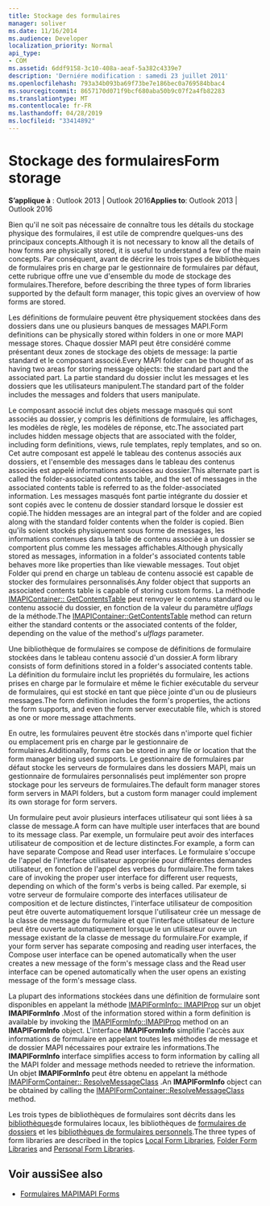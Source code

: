 ```yaml
---
title: Stockage des formulaires
manager: soliver
ms.date: 11/16/2014
ms.audience: Developer
localization_priority: Normal
api_type:
- COM
ms.assetid: 6ddf9158-3c10-408a-aeaf-5a382c4339e7
description: 'Derniére modification : samedi 23 juillet 2011'
ms.openlocfilehash: 793a34b093ba69f73be7e186bec0a769584bbac4
ms.sourcegitcommit: 8657170d071f9bcf680aba50b9c07f2a4fb82283
ms.translationtype: MT
ms.contentlocale: fr-FR
ms.lasthandoff: 04/28/2019
ms.locfileid: "33414892"
---
```

# <a name="form-storage"></a><span data-ttu-id="dcdd3-103">Stockage des formulaires</span><span class="sxs-lookup"><span data-stu-id="dcdd3-103">Form storage</span></span>

<span data-ttu-id="dcdd3-104">**S’applique à** : Outlook 2013 | Outlook 2016</span><span class="sxs-lookup"><span data-stu-id="dcdd3-104">**Applies to**: Outlook 2013 | Outlook 2016</span></span> 
  
<span data-ttu-id="dcdd3-105">Bien qu'il ne soit pas nécessaire de connaître tous les détails du stockage physique des formulaires, il est utile de comprendre quelques-uns des principaux concepts.</span><span class="sxs-lookup"><span data-stu-id="dcdd3-105">Although it is not necessary to know all the details of how forms are physically stored, it is useful to understand a few of the main concepts.</span></span> <span data-ttu-id="dcdd3-106">Par conséquent, avant de décrire les trois types de bibliothèques de formulaires pris en charge par le gestionnaire de formulaires par défaut, cette rubrique offre une vue d'ensemble du mode de stockage des formulaires.</span><span class="sxs-lookup"><span data-stu-id="dcdd3-106">Therefore, before describing the three types of form libraries supported by the default form manager, this topic gives an overview of how forms are stored.</span></span>
  
<span data-ttu-id="dcdd3-107">Les définitions de formulaire peuvent être physiquement stockées dans des dossiers dans une ou plusieurs banques de messages MAPI.</span><span class="sxs-lookup"><span data-stu-id="dcdd3-107">Form definitions can be physically stored within folders in one or more MAPI message stores.</span></span> <span data-ttu-id="dcdd3-108">Chaque dossier MAPI peut être considéré comme présentant deux zones de stockage des objets de message: la partie standard et le composant associé.</span><span class="sxs-lookup"><span data-stu-id="dcdd3-108">Every MAPI folder can be thought of as having two areas for storing message objects: the standard part and the associated part.</span></span> <span data-ttu-id="dcdd3-109">La partie standard du dossier inclut les messages et les dossiers que les utilisateurs manipulent.</span><span class="sxs-lookup"><span data-stu-id="dcdd3-109">The standard part of the folder includes the messages and folders that users manipulate.</span></span>
  
<span data-ttu-id="dcdd3-110">Le composant associé inclut des objets message masqués qui sont associés au dossier, y compris les définitions de formulaire, les affichages, les modèles de règle, les modèles de réponse, etc.</span><span class="sxs-lookup"><span data-stu-id="dcdd3-110">The associated part includes hidden message objects that are associated with the folder, including form definitions, views, rule templates, reply templates, and so on.</span></span> <span data-ttu-id="dcdd3-111">Cet autre composant est appelé le tableau des contenus associés aux dossiers, et l'ensemble des messages dans le tableau des contenus associés est appelé informations associées au dossier.</span><span class="sxs-lookup"><span data-stu-id="dcdd3-111">This alternate part is called the folder-associated contents table, and the set of messages in the associated contents table is referred to as the folder-associated information.</span></span> <span data-ttu-id="dcdd3-112">Les messages masqués font partie intégrante du dossier et sont copiés avec le contenu de dossier standard lorsque le dossier est copié.</span><span class="sxs-lookup"><span data-stu-id="dcdd3-112">The hidden messages are an integral part of the folder and are copied along with the standard folder contents when the folder is copied.</span></span> <span data-ttu-id="dcdd3-113">Bien qu'ils soient stockés physiquement sous forme de messages, les informations contenues dans la table de contenu associée à un dossier se comportent plus comme les messages affichables.</span><span class="sxs-lookup"><span data-stu-id="dcdd3-113">Although physically stored as messages, information in a folder's associated contents table behaves more like properties than like viewable messages.</span></span> <span data-ttu-id="dcdd3-114">Tout objet Folder qui prend en charge un tableau de contenu associé est capable de stocker des formulaires personnalisés.</span><span class="sxs-lookup"><span data-stu-id="dcdd3-114">Any folder object that supports an associated contents table is capable of storing custom forms.</span></span> <span data-ttu-id="dcdd3-115">La méthode [IMAPIContainer:: GetContentsTable](imapicontainer-getcontentstable.md) peut renvoyer le contenu standard ou le contenu associé du dossier, en fonction de la valeur du paramètre _ulflags_ de la méthode.</span><span class="sxs-lookup"><span data-stu-id="dcdd3-115">The [IMAPIContainer::GetContentsTable](imapicontainer-getcontentstable.md) method can return either the standard contents or the associated contents of the folder, depending on the value of the method's  _ulflags_ parameter.</span></span> 
  
<span data-ttu-id="dcdd3-116">Une bibliothèque de formulaires se compose de définitions de formulaire stockées dans le tableau contenu associé d'un dossier.</span><span class="sxs-lookup"><span data-stu-id="dcdd3-116">A form library consists of form definitions stored in a folder's associated contents table.</span></span> <span data-ttu-id="dcdd3-117">La définition du formulaire inclut les propriétés du formulaire, les actions prises en charge par le formulaire et même le fichier exécutable du serveur de formulaires, qui est stocké en tant que pièce jointe d'un ou de plusieurs messages.</span><span class="sxs-lookup"><span data-stu-id="dcdd3-117">The form definition includes the form's properties, the actions the form supports, and even the form server executable file, which is stored as one or more message attachments.</span></span>
  
<span data-ttu-id="dcdd3-118">En outre, les formulaires peuvent être stockés dans n'importe quel fichier ou emplacement pris en charge par le gestionnaire de formulaires.</span><span class="sxs-lookup"><span data-stu-id="dcdd3-118">Additionally, forms can be stored in any file or location that the form manager being used supports.</span></span> <span data-ttu-id="dcdd3-119">Le gestionnaire de formulaires par défaut stocke les serveurs de formulaires dans les dossiers MAPI, mais un gestionnaire de formulaires personnalisés peut implémenter son propre stockage pour les serveurs de formulaires.</span><span class="sxs-lookup"><span data-stu-id="dcdd3-119">The default form manager stores form servers in MAPI folders, but a custom form manager could implement its own storage for form servers.</span></span>
  
<span data-ttu-id="dcdd3-120">Un formulaire peut avoir plusieurs interfaces utilisateur qui sont liées à sa classe de message.</span><span class="sxs-lookup"><span data-stu-id="dcdd3-120">A form can have multiple user interfaces that are bound to its message class.</span></span> <span data-ttu-id="dcdd3-121">Par exemple, un formulaire peut avoir des interfaces utilisateur de composition et de lecture distinctes.</span><span class="sxs-lookup"><span data-stu-id="dcdd3-121">For example, a form can have separate Compose and Read user interfaces.</span></span> <span data-ttu-id="dcdd3-122">Le formulaire s'occupe de l'appel de l'interface utilisateur appropriée pour différentes demandes utilisateur, en fonction de l'appel des verbes du formulaire.</span><span class="sxs-lookup"><span data-stu-id="dcdd3-122">The form takes care of invoking the proper user interface for different user requests, depending on which of the form's verbs is being called.</span></span> <span data-ttu-id="dcdd3-123">Par exemple, si votre serveur de formulaire comporte des interfaces utilisateur de composition et de lecture distinctes, l'interface utilisateur de composition peut être ouverte automatiquement lorsque l'utilisateur crée un message de la classe de message du formulaire et que l'interface utilisateur de lecture peut être ouverte automatiquement lorsque le un utilisateur ouvre un message existant de la classe de message du formulaire.</span><span class="sxs-lookup"><span data-stu-id="dcdd3-123">For example, if your form server has separate composing and reading user interfaces, the Compose user interface can be opened automatically when the user creates a new message of the form's message class and the Read user interface can be opened automatically when the user opens an existing message of the form's message class.</span></span>
  
<span data-ttu-id="dcdd3-124">La plupart des informations stockées dans une définition de formulaire sont disponibles en appelant la méthode [IMAPIFormInfo:: IMAPIProp](imapiforminfoimapiprop.md) sur un objet **IMAPIFormInfo** .</span><span class="sxs-lookup"><span data-stu-id="dcdd3-124">Most of the information stored within a form definition is available by invoking the [IMAPIFormInfo::IMAPIProp](imapiforminfoimapiprop.md) method on an **IMAPIFormInfo** object.</span></span> <span data-ttu-id="dcdd3-125">L'interface **IMAPIFormInfo** simplifie l'accès aux informations de formulaire en appelant toutes les méthodes de message et de dossier MAPI nécessaires pour extraire les informations.</span><span class="sxs-lookup"><span data-stu-id="dcdd3-125">The **IMAPIFormInfo** interface simplifies access to form information by calling all the MAPI folder and message methods needed to retrieve the information.</span></span> <span data-ttu-id="dcdd3-126">Un objet **IMAPIFormInfo** peut être obtenu en appelant la méthode [IMAPIFormContainer:: ResolveMessageClass](imapiformcontainer-resolvemessageclass.md) .</span><span class="sxs-lookup"><span data-stu-id="dcdd3-126">An **IMAPIFormInfo** object can be obtained by calling the [IMAPIFormContainer::ResolveMessageClass](imapiformcontainer-resolvemessageclass.md) method.</span></span> 
  
<span data-ttu-id="dcdd3-127">Les trois types de bibliothèques de formulaires sont décrits dans les [bibliothèques](local-form-libraries.md)de formulaires locaux, les bibliothèques de [formulaires de dossiers](folder-form-libraries.md) et les [bibliothèques de formulaires personnels](personal-form-libraries.md).</span><span class="sxs-lookup"><span data-stu-id="dcdd3-127">The three types of form libraries are described in the topics [Local Form Libraries](local-form-libraries.md), [Folder Form Libraries](folder-form-libraries.md) and [Personal Form Libraries](personal-form-libraries.md).</span></span>
  
## <a name="see-also"></a><span data-ttu-id="dcdd3-128">Voir aussi</span><span class="sxs-lookup"><span data-stu-id="dcdd3-128">See also</span></span>

- [<span data-ttu-id="dcdd3-129">Formulaires MAPI</span><span class="sxs-lookup"><span data-stu-id="dcdd3-129">MAPI Forms</span></span>](mapi-forms.md)

